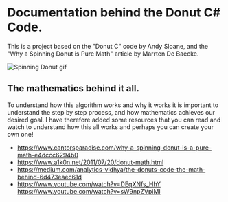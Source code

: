# Documentation behind the Donut C# Code.

This is a project based on the "Donut C" code by Andy Sloane, and the "Why a Spinning Donut is Pure Math" article by Marrten De Baecke.

![Spinning Donut gif](./spinning.gif)

## The mathematics behind it all.

To understand how this algorithm works and why it works it is important to understand the step by step process, and how mathematics achieves our desired goal.
I have therefore added some resources that you can read and watch to understand how this all works and perhaps you can create your own one!

* https://www.cantorsparadise.com/why-a-spinning-donut-is-a-pure-math-e4dccc6294b0
* https://www.a1k0n.net/2011/07/20/donut-math.html
* https://medium.com/analytics-vidhya/the-donuts-code-the-math-behind-6d473eaec61d
* https://www.youtube.com/watch?v=DEqXNfs_HhY
https://www.youtube.com/watch?v=sW9npZVpiMI
